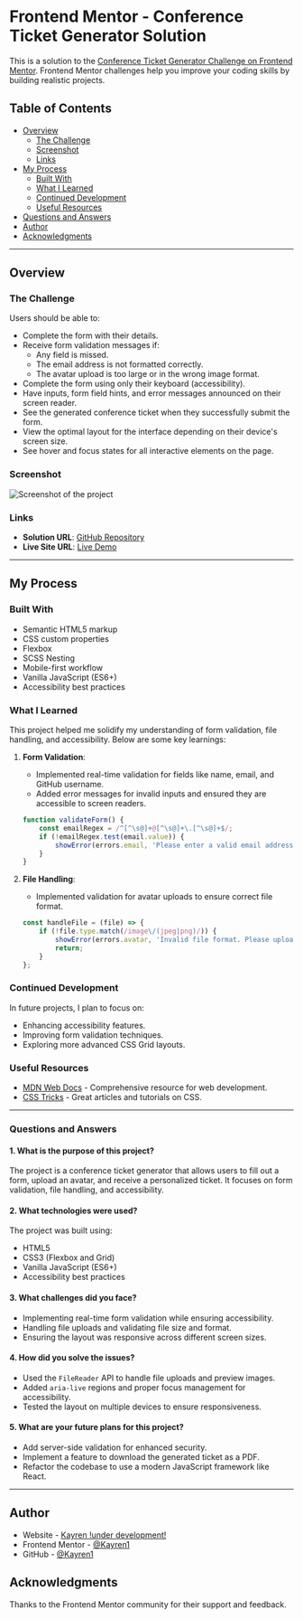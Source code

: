 # Frontend Mentor - Conference Ticket Generator Solution

This is a solution to the [Conference Ticket Generator Challenge on Frontend Mentor](https://www.frontendmentor.io/challenges/conference-ticket-generator-oq5gFIU12w). Frontend Mentor challenges help you improve your coding skills by building realistic projects.

## Table of Contents

- [Overview](#overview)
  - [The Challenge](#the-challenge)
  - [Screenshot](#screenshot)
  - [Links](#links)
- [My Process](#my-process)
  - [Built With](#built-with)
  - [What I Learned](#what-i-learned)
  - [Continued Development](#continued-development)
  - [Useful Resources](#useful-resources)
- [Questions and Answers](#questions-and-answers)
- [Author](#author)
- [Acknowledgments](#acknowledgments)

---

## Overview

### The Challenge

Users should be able to:

- Complete the form with their details.
- Receive form validation messages if:
  - Any field is missed.
  - The email address is not formatted correctly.
  - The avatar upload is too large or in the wrong image format.
- Complete the form using only their keyboard (accessibility).
- Have inputs, form field hints, and error messages announced on their screen reader.
- See the generated conference ticket when they successfully submit the form.
- View the optimal layout for the interface depending on their device's screen size.
- See hover and focus states for all interactive elements on the page.

### Screenshot

![Screenshot of the project](./assets/images/screenshot.jpg)

### Links

- **Solution URL**: [GitHub Repository](https://github.com/Kayren1/spork.github.io.git)
- **Live Site URL**: [Live Demo](https://kayren1.github.io/spork.github.io/)

---

## My Process

### Built With

- Semantic HTML5 markup
- CSS custom properties
- Flexbox
- SCSS Nesting
- Mobile-first workflow
- Vanilla JavaScript (ES6+)
- Accessibility best practices

### What I Learned

This project helped me solidify my understanding of form validation, file handling, and accessibility. Below are some key learnings:

1. **Form Validation**:
   - Implemented real-time validation for fields like name, email, and GitHub username.
   - Added error messages for invalid inputs and ensured they are accessible to screen readers.

   ```javascript
   function validateForm() {
       const emailRegex = /^[^\s@]+@[^\s@]+\.[^\s@]+$/;
       if (!emailRegex.test(email.value)) {
           showError(errors.email, 'Please enter a valid email address');
       }
   }
   ```

2. **File Handling**:
   - Implemented validation for avatar uploads to ensure correct file format.

   ```javascript
   const handleFile = (file) => {
       if (!file.type.match(/image\/(jpeg|png)/)) {
           showError(errors.avatar, 'Invalid file format. Please upload JPG or PNG.');
           return;
       }
   };
   ```

### Continued Development

In future projects, I plan to focus on:

- Enhancing accessibility features.
- Improving form validation techniques.
- Exploring more advanced CSS Grid layouts.

### Useful Resources

- [MDN Web Docs](https://developer.mozilla.org/en-US/) - Comprehensive resource for web development.
- [CSS Tricks](https://css-tricks.com/) - Great articles and tutorials on CSS.

---

### Questions and Answers

#### **1. What is the purpose of this project?**
The project is a conference ticket generator that allows users to fill out a form, upload an avatar, and receive a personalized ticket. It focuses on form validation, file handling, and accessibility.

#### **2. What technologies were used?**
The project was built using:
- HTML5
- CSS3 (Flexbox and Grid)
- Vanilla JavaScript (ES6+)
- Accessibility best practices

#### **3. What challenges did you face?**
- Implementing real-time form validation while ensuring accessibility.
- Handling file uploads and validating file size and format.
- Ensuring the layout was responsive across different screen sizes.

#### **4. How did you solve the issues?**
- Used the `FileReader` API to handle file uploads and preview images.
- Added `aria-live` regions and proper focus management for accessibility.
- Tested the layout on multiple devices to ensure responsiveness.

#### **5. What are your future plans for this project?**
- Add server-side validation for enhanced security.
- Implement a feature to download the generated ticket as a PDF.
- Refactor the codebase to use a modern JavaScript framework like React.

---

## Author

- Website - [Kayren !under development!](https://www.your-site.com)
- Frontend Mentor - [@Kayren1](https://www.frontendmentor.io/profile/Kayren1)
- GitHub - [@Kayren1](https://github.com/Kayren1)

## Acknowledgments

Thanks to the Frontend Mentor community for their support and feedback.
